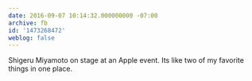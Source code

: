 ```yaml
---
date: 2016-09-07 10:14:32.000000000 -07:00
archive: fb
id: '1473268472'
weblog: false
---
```


Shigeru Miyamoto on stage at an Apple event. Its like two of my favorite things in one place.
